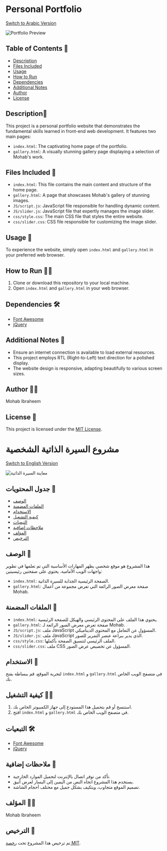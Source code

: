 # Personal Portfolio

[Switch to Arabic Version](#مشروع-السيرة-الذاتية-الشخصية)

![Portfolio Preview](https://i.imgur.com/kZ5fOsP.png)

## Table of Contents 📜

- [Description](#description📝)
- [Files Included](files-included-📁)
- [Usage](#usage-🚀)
- [How to Run](#how-to-run-🏃‍♂️)
- [Dependencies](#dependencies-🛠️)
- [Additional Notes](#additional-notes-📌)
- [Author](#author-👨‍💻)
- [License](#license-📜)

## Description📝

This project is a personal portfolio website that demonstrates the fundamental skills learned in front-end web development. It features two main pages:

- `index.html`: The captivating home page of the portfolio.
- `gallery.html`: A visually stunning gallery page displaying a selection of Mohab's work.

## Files Included 📁

- `index.html`: This file contains the main content and structure of the home page.
- `gallery.html`: A page that showcases Mohab's gallery of stunning images.
- `JS/script.js`: JavaScript file responsible for handling dynamic content.
- `JS/slider.js`: JavaScript file that expertly manages the image slider.
- `css/style.css`: The main CSS file that styles the entire website.
- `css/slider.css`: CSS file responsible for customizing the image slider.

## Usage 🚀

To experience the website, simply open `index.html` and `gallery.html` in your preferred web browser.

## How to Run 🏃‍♂️

1. Clone or download this repository to your local machine.
2. Open `index.html` and `gallery.html` in your web browser.

## Dependencies 🛠️

- [Font Awesome](https://cdnjs.cloudflare.com/ajax/libs/font-awesome/6.4.2/css/all.min.css)
- [jQuery](https://ajax.googleapis.com/ajax/libs/jquery/3.7.0/jquery.min.js)

## Additional Notes 📌

- Ensure an internet connection is available to load external resources.
- This project employs RTL (Right-to-Left) text direction for a polished display.
- The website design is responsive, adapting beautifully to various screen sizes.

## Author 👨‍💻

Mohab Ibraheem

## License 📜

This project is licensed under the [MIT License](LICENSE).


# مشروع السيرة الذاتية الشخصية

[Switch to English Version](#personal-portfolio)

![معاينة السيرة الذاتية](https://i.imgur.com/kZ5fOsP.png)

## جدول المحتويات 📜

- [الوصف](#الوصف-📝)
- [الملفات المضمنة](#الملفات-المضمنة-📁)
- [الاستخدام](#الاستخدام-🚀)
- [كيفية التشغيل](#كيفية-التشغيل-🏃‍♂️)
- [التبعيات](#التبعيات-🛠️)
- [ملاحظات إضافية](#ملاحظات-إضافية-📌)
- [المؤلف](#المؤلف-👨‍💻)
- [الترخيص](#الترخيص-📜)

## الوصف 📝

هذا المشروع هو موقع شخصي يظهر المهارات الأساسية التي تم تعلمها في تطوير واجهات الويب الأمامية. يحتوي على صفحتين رئيسيتين:

- `index.html`: الصفحة الرئيسية الجذابة للسيرة الذاتية.
- `gallery.html`: صفحة معرض الصور الرائعة التي تعرض مجموعة من أعمال Mohab.

## الملفات المضمنة 📁

- `index.html`: يحتوي هذا الملف على المحتوى الرئيسي والهيكل للصفحة الرئيسية.
- `gallery.html`: صفحة تعرض معرض الصور الرائعة لـ Mohab.
- `JS/script.js`: ملف JavaScript المسؤول عن التعامل مع المحتوى الديناميكي.
- `JS/slider.js`: ملف JavaScript الذي يدير ببراعة عنصر التمرير للصور.
- `css/style.css`: الملف الرئيسي لتنسيق الصفحة بأكملها.
- `css/slider.css`: ملف CSS المسؤول عن تخصيص عرض الصور.

## الاستخدام 🚀

لتجربة الموقع، قم ببساطة بفتح `index.html` و `gallery.html` في متصفح الويب الخاص بك.

## كيفية التشغيل 🏃‍♂️

1. استنسخ أو قم بتحميل هذا المستودع إلى جهاز الكمبيوتر الخاص بك.
2. افتح `index.html` و `gallery.html` في متصفح الويب الخاص بك.

## التبعيات 🛠️

- [Font Awesome](https://cdnjs.cloudflare.com/ajax/libs/font-awesome/6.4.2/css/all.min.css)
- [jQuery](https://ajax.googleapis.com/ajax/libs/jquery/3.7.0/jquery.min.js)

## ملاحظات إضافية 📌

- تأكد من توفر اتصال بالإنترنت لتحميل الموارد الخارجية.
- يستخدم هذا المشروع اتجاه النص من اليمين إلى اليسار لعرض أنيق.
- تصميم الموقع متجاوب، ويتكيف بشكل جميل مع مختلف أحجام الشاشة.

## المؤلف 👨‍💻

Mohab Ibraheem

## الترخيص 📜

تم ترخيص هذا المشروع تحت [رخصة MIT](LICENSE).
